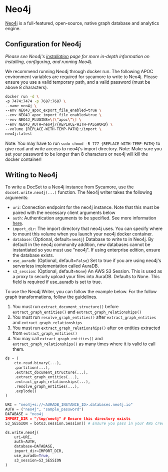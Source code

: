 # Neo4j

[Neo4j](https://neo4j.com/) is a full-featured, open-source, native graph database and analytics engine.

## Configuration for Neo4j

*Please see Neo4j's [installation](https://neo4j.com/docs/operations-manual/current/docker/introduction/) page for more in-depth information on installing, configuring, and running Neo4j.*

We recommend running Neo4j through docker run. The following APOC environment variables are required for sycamore to write to Neo4j. Please ensure you use a valid temporary path, and a valid password (must be above 8 characters).

```bash
docker run -d \
-p 7474:7474 -p 7687:7687 \
--name neo4j \
--env NEO4J_apoc_export_file_enabled=true \
--env NEO4J_apoc_import_file_enabled=true \
--env NEO4J_PLUGINS=\[\"apoc\"\] \
--env NEO4J_AUTH=neo4j/{REPLACE-WITH-PASSWORD} \
--volume {REPLACE-WITH-TEMP-PATH}:/import \
neo4j:latest
```

Note: You may have to run `sudo chmod -R 777 {REPLACE-WITH-TEMP-PATH}` to give read and write access to neo4j's import directory.
Note: Make sure you set your password to be longer than 8 characters or neo4j will kill the docker container!
## Writing to Neo4j

To write a DocSet to a Neo4j instance from Sycamore, use the `docset.write.neo4j(...)` function. The Neo4j writer takes the following arguments:

- `uri`: Connection endpoint for the neo4j instance. Note that this must be paired with the
    necessary client arguments below
- `auth`: Authentication arguments to be specified. See more information [here](https://neo4j.com/docs/api/python-driver/current/api.html#auth-ref).
- `import_dir`: The import directory that neo4j uses. You can specify where to mount this volume when you launch
    your neo4j docker container.
- `database`: (Optional, default=`neo4j`) Database to write to in Neo4j. By default in the neo4j community addition, new databases
    cannot be instantiated so you must use "neo4j". If using enterprise edition, ensure the database exists.
- `use_auradb`: (Optional, default=`False`) Set to true if you are using neo4j's serverless implementation called AuraDB.
- `s3_session`: (Optional, default=`None`) An AWS S3 Session. This is used as a proxy to securly upload your files into AuraDB. Defaults to None. This field is required if use_auradb is set to true.


To use the Neo4j Writer, you can follow the example below.
For the follow graph transformations, follow the guidelines.
1. You must run `extract_document_structure()` before `extract_graph_entities()` and `extract_graph_relationships()`
2. You must run `resolve_graph_entities()` after `extract_graph_entities` and `extract_graph_relationships`
3. You must run `extract_graph_relationships()` after on entities extracted from `extract_graph_entities()`
4. You may call `extract_graph_entities()` and `extract_graph_relationships()` as many times where it is valid to call them.
```python
ds = (
    ctx.read.binary(...),
    .partition(...),
    .extract_document_structure(...),
    .extract_graph_entities(...),
    .extract_graph_relationships(...),
    .resolve_graph_entities(...),
    .explode()
)

URI = "neo4j+s://<AURADB_INSTANCE_ID>.databases.neo4j.io"
AUTH = ("neo4j", "sample_password")
DATABASE = "neo4j
IMPORT_DIR = "/tmp/neo4j" # Ensure this directory exists
S3_SESSION = boto3.session.Session() # Ensure you pass in your AWS credentials or have run aws configure

ds.write.neo4j(
    uri=URI, 
    auth=AUTH, 
    database=DATABASE, 
    import_dir=IMPORT_DIR, 
    use_auradb=True, 
    s3_session=S3_SESSION
)
```

